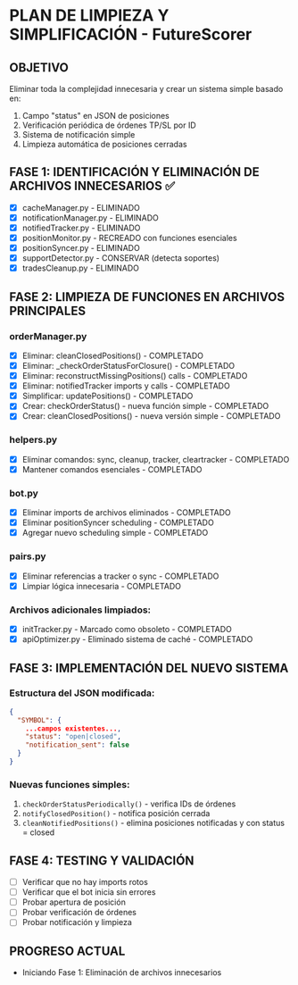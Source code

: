 # PLAN DE LIMPIEZA Y SIMPLIFICACIÓN - FutureScorer

## OBJETIVO
Eliminar toda la complejidad innecesaria y crear un sistema simple basado en:
1. Campo "status" en JSON de posiciones
2. Verificación periódica de órdenes TP/SL por ID
3. Sistema de notificación simple
4. Limpieza automática de posiciones cerradas

## FASE 1: IDENTIFICACIÓN Y ELIMINACIÓN DE ARCHIVOS INNECESARIOS ✅
- [x] cacheManager.py - ELIMINADO
- [x] notificationManager.py - ELIMINADO  
- [x] notifiedTracker.py - ELIMINADO
- [x] positionMonitor.py - RECREADO con funciones esenciales
- [x] positionSyncer.py - ELIMINADO
- [x] supportDetector.py - CONSERVAR (detecta soportes)
- [x] tradesCleanup.py - ELIMINADO

## FASE 2: LIMPIEZA DE FUNCIONES EN ARCHIVOS PRINCIPALES
### orderManager.py
- [x] Eliminar: cleanClosedPositions() - COMPLETADO
- [x] Eliminar: _checkOrderStatusForClosure() - COMPLETADO
- [x] Eliminar: reconstructMissingPositions() calls - COMPLETADO
- [x] Eliminar: notifiedTracker imports y calls - COMPLETADO
- [x] Simplificar: updatePositions() - COMPLETADO
- [x] Crear: checkOrderStatus() - nueva función simple - COMPLETADO
- [x] Crear: cleanClosedPositions() - nueva versión simple - COMPLETADO

### helpers.py
- [x] Eliminar comandos: sync, cleanup, tracker, cleartracker - COMPLETADO
- [x] Mantener comandos esenciales - COMPLETADO

### bot.py
- [x] Eliminar imports de archivos eliminados - COMPLETADO
- [x] Eliminar positionSyncer scheduling - COMPLETADO
- [x] Agregar nuevo scheduling simple - COMPLETADO

### pairs.py
- [x] Eliminar referencias a tracker o sync - COMPLETADO
- [x] Limpiar lógica innecesaria - COMPLETADO

### Archivos adicionales limpiados:
- [x] initTracker.py - Marcado como obsoleto - COMPLETADO
- [x] apiOptimizer.py - Eliminado sistema de caché - COMPLETADO

## FASE 3: IMPLEMENTACIÓN DEL NUEVO SISTEMA
### Estructura del JSON modificada:
```json
{
  "SYMBOL": {
    ...campos existentes...,
    "status": "open|closed",
    "notification_sent": false
  }
}
```

### Nuevas funciones simples:
1. `checkOrderStatusPeriodically()` - verifica IDs de órdenes
2. `notifyClosedPosition()` - notifica posición cerrada
3. `cleanNotifiedPositions()` - elimina posiciones notificadas y con status = closed

## FASE 4: TESTING Y VALIDACIÓN
- [ ] Verificar que no hay imports rotos
- [ ] Verificar que el bot inicia sin errores
- [ ] Probar apertura de posición
- [ ] Probar verificación de órdenes
- [ ] Probar notificación y limpieza

## PROGRESO ACTUAL
- Iniciando Fase 1: Eliminación de archivos innecesarios
